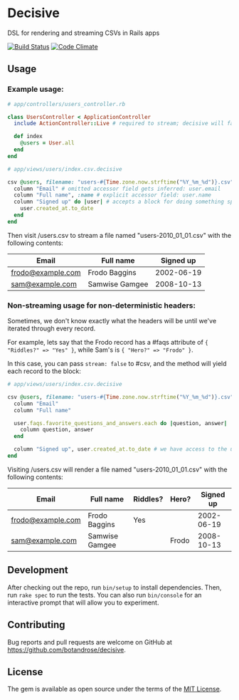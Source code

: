 # Decisive

DSL for rendering and streaming CSVs in Rails apps

[![Build Status](https://travis-ci.org/botandrose/decisive.svg?branch=master)](https://travis-ci.org/botandrose/decisive)
[![Code Climate](https://codeclimate.com/github/botandrose/decisive/badges/gpa.svg)](https://codeclimate.com/github/botandrose/decisive)

## Usage

### Example usage:

```ruby
# app/controllers/users_controller.rb

class UsersController < ApplicationController
  include ActionController::Live # required to stream; decisive will fall back to rendering without it

  def index
    @users = User.all
  end
end
```

```ruby
# app/views/users/index.csv.decisive

csv @users, filename: "users-#{Time.zone.now.strftime("%Y_%m_%d")}.csv" do
  column "Email" # omitted accessor field gets inferred: user.email
  column "Full name", :name # explicit accessor field: user.name
  column "Signed up" do |user| # accepts a block for doing something special
    user.created_at.to_date
  end
end
```

Then visit /users.csv to stream a file named "users-2010_01_01.csv" with the following contents:

| Email             | Full name      | Signed up  |
| ----------------- | -------------- | ---------- |
| frodo@example.com | Frodo Baggins  | 2002-06-19 |
| sam@example.com   | Samwise Gamgee | 2008-10-13 |

### Non-streaming usage for non-deterministic headers:

Sometimes, we don't know exactly what the headers will be until we've iterated through every record.

For example, lets say that the Frodo record has a #faqs attribute of `{ "Riddles?" => "Yes" }`, while Sam's is `{ "Hero?" => "Frodo" }`.

In this case, you can pass `stream: false` to #csv, and the method will yield each record to the block:

```ruby
# app/views/users/index.csv.decisive

csv @users, filename: "users-#{Time.zone.now.strftime("%Y_%m_%d")}.csv", stream: false do |user|
  column "Email"
  column "Full name"

  user.faqs.favorite_questions_and_answers.each do |question, answer|
    column question, answer
  end

  column "Signed up", user.created_at.to_date # we have access to the user record directly
end
```

Visiting /users.csv will render a file named "users-2010_01_01.csv" with the following contents:

| Email             | Full name      | Riddles? | Hero? | Signed up  |
| ----------------- | -------------- | -------- | ----- | ---------- |
| frodo@example.com | Frodo Baggins  | Yes      |       | 2002-06-19 |
| sam@example.com   | Samwise Gamgee |          | Frodo | 2008-10-13 |

## Development

After checking out the repo, run `bin/setup` to install dependencies. Then, run `rake spec` to run the tests. You can also run `bin/console` for an interactive prompt that will allow you to experiment.

## Contributing

Bug reports and pull requests are welcome on GitHub at https://github.com/botandrose/decisive.

## License

The gem is available as open source under the terms of the [MIT License](https://opensource.org/licenses/MIT).
